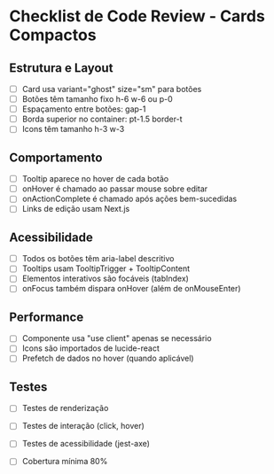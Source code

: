 # Checklist de Code Review - Cards Compactos

## Estrutura e Layout
- [ ] Card usa variant="ghost" size="sm" para botões
- [ ] Botões têm tamanho fixo h-6 w-6 ou p-0
- [ ] Espaçamento entre botões: gap-1
- [ ] Borda superior no container: pt-1.5 border-t
- [ ] Icons têm tamanho h-3 w-3

## Comportamento
- [ ] Tooltip aparece no hover de cada botão
- [ ] onHover é chamado ao passar mouse sobre editar
- [ ] onActionComplete é chamado após ações bem-sucedidas
- [ ] Links de edição usam Next.js <Link>

## Acessibilidade
- [ ] Todos os botões têm aria-label descritivo
- [ ] Tooltips usam TooltipTrigger + TooltipContent
- [ ] Elementos interativos são focáveis (tabIndex)
- [ ] onFocus também dispara onHover (além de onMouseEnter)

## Performance
- [ ] Componente usa "use client" apenas se necessário
- [ ] Icons são importados de lucide-react
- [ ] Prefetch de dados no hover (quando aplicável)

## Testes
- [ ] Testes de renderização
- [ ] Testes de interação (click, hover)
- [ ] Testes de acessibilidade (jest-axe)
- [ ] Cobertura mínima 80%

